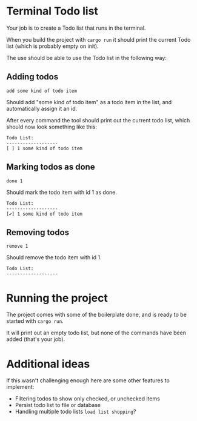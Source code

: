 # Terminal Todo list
Your job is to create a Todo list that runs in the terminal.

When you build the project with `cargo run` it should print the current Todo list (which is probably empty on init).

The use should be able to use the Todo list in the following way:

## Adding todos

`add some kind of todo item`

Should add "some kind of todo item" as a todo item in the list, and automatically assign it an id.

After every command the tool should print out the current todo list, which should now look something like this:

```
Todo List:  
-------------------
[ ] 1 some kind of todo item
```

## Marking todos as done

`done 1`

Should mark the todo item with id 1 as done.

```
Todo List:  
-------------------
[✔] 1 some kind of todo item
```

## Removing todos

`remove 1`

Should remove the todo item with id 1.

```
Todo List:  
-------------------
```

# Running the project
The project comes with some of the boilerplate done, and is ready to be started with `cargo run`.

It will print out an empty todo list, but none of the commands have been added (that's your job).

# Additional ideas
If this wasn't challenging enough here are some other features to implement:
* Filtering todos to show only checked, or unchecked items
* Persist todo list to file or database
* Handling multiple todo lists `load list shopping`?
